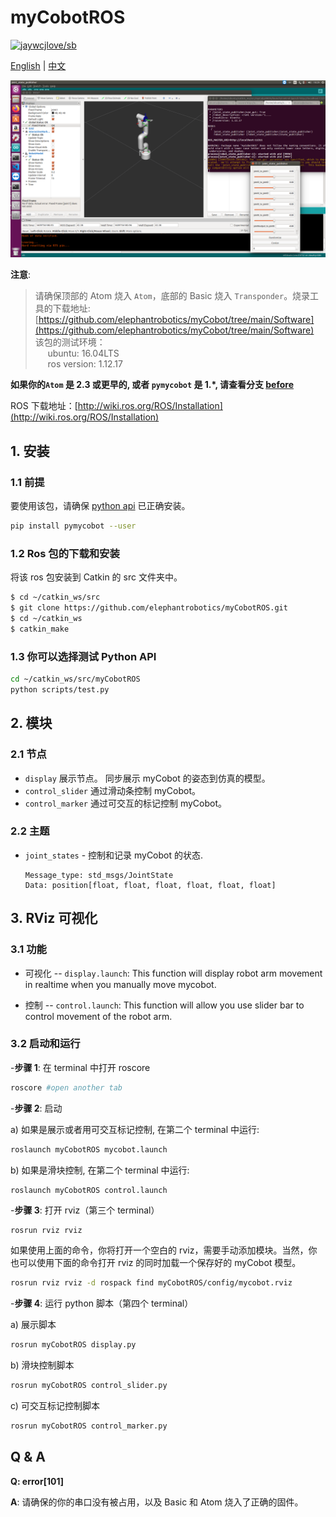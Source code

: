 # myCobotROS

[![jaywcjlove/sb](https://jaywcjlove.github.io/sb/lang/english.svg)](README.md)

[English](README.md) | [中文](READMEcn.md)

![Demo](./Screenshot-1.png)

**注意**:

<!-- This is the mycobot ROS package designed by Zhang Lijun([lijun.zhang@elephantrobotics.com]()) -->

> 请确保顶部的 Atom 烧入 `Atom`，底部的 Basic 烧入 `Transponder`。烧录工具的下载地址: [https://github.com/elephantrobotics/myCobot/tree/main/Software](https://github.com/elephantrobotics/myCobot/tree/main/Software)<br>
> 该包的测试环境：<br> &nbsp;&nbsp;&nbsp;&nbsp; ubuntu: 16.04LTS<br> &nbsp;&nbsp;&nbsp;&nbsp; ros version: 1.12.17

**如果你的`Atom` 是 2.3 或更早的, 或者 `pymycobot` 是 1.\*, 请查看分支 [before](https://github.com/elephantrobotics/myCobotRos/tree/before)**

ROS 下载地址：[http://wiki.ros.org/ROS/Installation](http://wiki.ros.org/ROS/Installation)

## 1. 安装

### 1.1 前提

要使用该包，请确保 [python api](https://github.com/elephantrobotics/pymycobot.git) 已正确安装。

```bash
pip install pymycobot --user
```

### 1.2 Ros 包的下载和安装

将该 ros 包安装到 Catkin 的 src 文件夹中。

```bash
$ cd ~/catkin_ws/src
$ git clone https://github.com/elephantrobotics/myCobotROS.git
$ cd ~/catkin_ws
$ catkin_make
```

### 1.3 你可以选择测试 Python API

```bash
cd ~/catkin_ws/src/myCobotROS
python scripts/test.py
```

## 2. 模块

### 2.1 节点

- `display` 展示节点。 同步展示 myCobot 的姿态到仿真的模型。
- `control_slider` 通过滑动条控制 myCobot。
- `control_marker` 通过可交互的标记控制 myCobot。

### 2.2 主题

- `joint_states` - 控制和记录 myCobot 的状态.

  ```
  Message_type: std_msgs/JointState
  Data: position[float, float, float, float, float, float]
  ```

## 3. RViz 可视化

### 3.1 功能

- 可视化 -- `display.launch`: This function will display robot arm movement in realtime when you manually move mycobot.

- 控制 -- `control.launch`: This function will allow you use slider bar to control movement of the robot arm.

### 3.2 启动和运行

-**步骤 1**: 在 terminal 中打开 roscore

```bash
roscore #open another tab
```

-**步骤 2**: 启动

a) 如果是展示或者用可交互标记控制, 在第二个 terminal 中运行:

```bash
roslaunch myCobotROS mycobot.launch
```

b) 如果是滑块控制, 在第二个 terminal 中运行:

```
roslaunch myCobotROS control.launch
```

-**步骤 3**: 打开 rviz（第三个 terminal）

```bash
rosrun rviz rviz
```

如果使用上面的命令，你将打开一个空白的 rviz，需要手动添加模块。当然，你也可以使用下面的命令打开 rviz 的同时加载一个保存好的 myCobot 模型。

```bash
rosrun rviz rviz -d rospack find myCobotROS/config/mycobot.rviz
```

-**步骤 4**: 运行 python 脚本（第四个 terminal）

a) 展示脚本

```bash
rosrun myCobotROS display.py
```

b) 滑块控制脚本

```bash
rosrun myCobotROS control_slider.py
```

c) 可交互标记控制脚本

```bash
rosrun myCobotROS control_marker.py
```

## Q & A

**Q: error[101]**

**A**: 请确保的你的串口没有被占用，以及 Basic 和 Atom 烧入了正确的固件。
